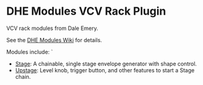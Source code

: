 
# DHE Modules VCV Rack Plugin

VCV rack modules from Dale Emery.

See the [DHE Modules Wiki](https://github.com/dhemery/DHE-Modules/wiki/) for details.


Modules include:
`
- [Stage](https://github.com/dhemery/DHE-Modules/wiki/Stage): A chainable, single stage envelope generator with shape control.
- [Upstage](https://github.com/dhemery/DHE-Modules/wiki/Upstage): Level knob, trigger button, and other features to start a Stage chain.
